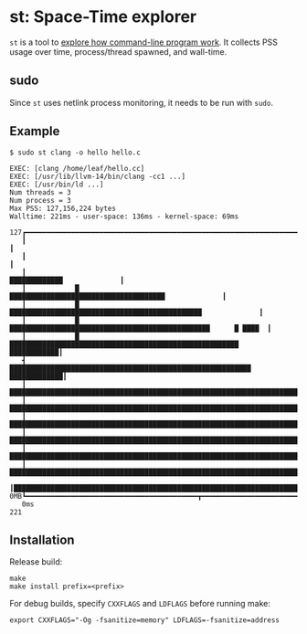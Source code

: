 # st: Space-Time explorer

`st` is a tool to [explore how command-line program work](https://fabiensanglard.net/st/index.html). It collects PSS usage over time, process/thread spawned, and wall-time.

## sudo

Since `st` uses netlink process monitoring, it needs to be run with `sudo`.

## Example

```
$ sudo st clang -o hello hello.c

EXEC: [clang /home/leaf/hello.cc]
EXEC: [/usr/lib/llvm-14/bin/clang -cc1 ...]
EXEC: [/usr/bin/ld ...]
Num threads = 3
Num process = 3
Max PSS: 127,156,224 bytes
Walltime: 221ms - user-space: 136ms - kernel-space: 69ms
```

```
127┏━━━━━━━━━━━━━━━━━━━━━━━━━━━━━━━━━━━━━━━━━━━━━━━━━━━━━━━━━━━━━━━━━━━━━━━━━━━━━━━━━━━━━┓
   ┃                                                                                     ┃
   ┃                                                                                     ┃
   ┃                                                          █████████████              ┃
   ┃            █                    ██████████████████████████████████████              ┃
   ┃            █           ███████████████████████████████████████████████              ┃
   ┃            █         █████████████████████████████████████████████████      █ ████  ┃
   ┃            █  ████████████████████████████████████████████████████████  ████████████┃
   ┫            ███████████████████████████████████████████████████████████ █████████████┃
   ┃           ██████████████████████████████████████████████████████████████████████████┃
   ┃          ███████████████████████████████████████████████████████████████████████████┃
   ┃        █████████████████████████████████████████████████████████████████████████████┃
   ┃      ███████████████████████████████████████████████████████████████████████████████┃
   ┃    █████████████████████████████████████████████████████████████████████████████████┃
   ┃   ██████████████████████████████████████████████████████████████████████████████████┃
   ┃█████████████████████████████████████████████████████████████████████████████████████┃
0MB┗━━━━━━━━━━━━━━━━━━━━━━━━━━━━━━━━━━━━━━━━━━┳━━━━━━━━━━━━━━━━━━━━━━━━━━━━━━━━━━━━━━━━━━┛
   0ms                                                                                 221
```


## Installation

Release build:

```
make
make install prefix=<prefix>
```

For debug builds, specify `CXXFLAGS` and `LDFLAGS` before running make:

```
export CXXFLAGS="-Og -fsanitize=memory" LDFLAGS=-fsanitize=address
```
